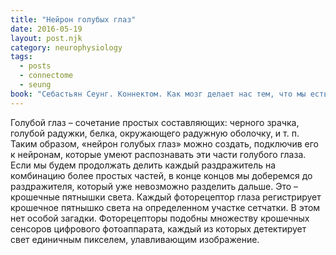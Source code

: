 ```yaml
---
title: "Нейрон голубых глаз"
date: 2016-05-19
layout: post.njk
category: neurophysiology
tags:
  - posts
  - connectome
  - seung
book: "Себастьян Сеунг. Коннектом. Как мозг делает нас тем, что мы есть"
---
```


Голубой глаз – сочетание простых составляющих: черного зрачка, голубой радужки, белка, окружающего радужную оболочку, и т. п. Таким образом, «нейрон голубых глаз» можно создать, подключив его к нейронам, которые умеют распознавать эти части голубого глаза. Если мы будем продолжать делить каждый раздражитель на комбинацию более простых частей, в конце концов мы доберемся до раздражителя, который уже невозможно разделить дальше. Это – крошечные пятнышки света. Каждый фоторецептор глаза регистрирует крошечное пятнышко света на определенном участке сетчатки. В этом нет особой загадки. Фоторецепторы подобны множеству крошечных сенсоров цифрового фотоаппарата, каждый из которых детектирует свет единичным пикселем, улавливающим изображение.
